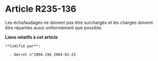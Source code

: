 # Article R235-136

Les échafaudages ne doivent pas être surchargés et les charges doivent être réparties aussi uniformément que possible.

**Liens relatifs à cet article**

	**Codifié par**:

	  - Décret n°2004-196 2004-02-25
